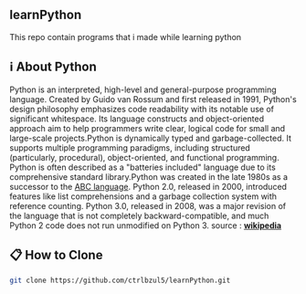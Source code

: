 ## learnPython
This repo contain programs that i made while learning python

## :information_source: About Python

Python is an interpreted, high-level and general-purpose programming language. Created by Guido van Rossum and first released in 1991, Python's design philosophy emphasizes code readability with its notable use of significant whitespace. Its language constructs and object-oriented approach aim to help programmers write clear, logical code for small and large-scale projects.Python is dynamically typed and garbage-collected. It supports multiple programming paradigms, including structured (particularly, procedural), object-oriented, and functional programming. Python is often described as a "batteries included" language due to its comprehensive standard library.Python was created in the late 1980s as a successor to the [ABC language](<https://en.wikipedia.org/wiki/ABC_(programming_language)>). Python 2.0, released in 2000, introduced features like list comprehensions and a garbage collection system with reference counting.
Python 3.0, released in 2008, was a major revision of the language that is not completely backward-compatible, and much Python 2 code does not run unmodified on Python 3.
source : [**wikipedia**](<https://en.wikipedia.org/wiki/Python_(programming_language)>)

## :clipboard: How to Clone

```bash
git clone https://github.com/ctrlbzul5/learnPython.git

